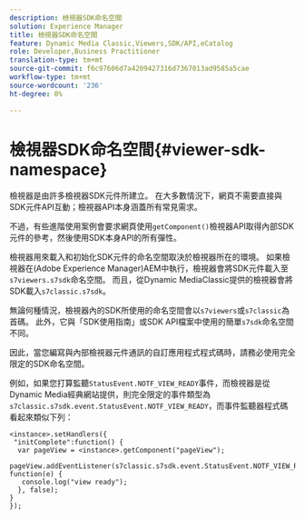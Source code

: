 ```yaml
---
description: 檢視器SDK命名空間
solution: Experience Manager
title: 檢視器SDK命名空間
feature: Dynamic Media Classic,Viewers,SDK/API,eCatalog
role: Developer,Business Practitioner
translation-type: tm+mt
source-git-commit: f6c97606d7a4209427316d7367013ad9585a5cae
workflow-type: tm+mt
source-wordcount: '236'
ht-degree: 0%

---
```



# 檢視器SDK命名空間{#viewer-sdk-namespace}

檢視器是由許多檢視器SDK元件所建立。 在大多數情況下，網頁不需要直接與SDK元件API互動；檢視器API本身涵蓋所有常見需求。

不過，有些進階使用案例會要求網頁使用`getComponent()`檢視器API取得內部SDK元件的參考，然後使用SDK本身API的所有彈性。

檢視器用來載入和初始化SDK元件的命名空間取決於檢視器所在的環境。 如果檢視器在(Adobe Experience Manager)AEM中執行，檢視器會將SDK元件載入至`s7viewers.s7sdk`命名空間。 而且，從Dynamic MediaClassic提供的檢視器會將SDK載入`s7classic.s7sdk`。

無論何種情況，檢視器內的SDK所使用的命名空間會以`s7viewers`或`s7classic`為首碼。 此外，它與「SDK使用指南」或SDK API檔案中使用的簡單`s7sdk`命名空間不同。

因此，當您編寫與內部檢視器元件通訊的自訂應用程式程式碼時，請務必使用完全限定的SDK命名空間。

例如，如果您打算監聽`StatusEvent.NOTF_VIEW_READY`事件，而檢視器是從Dynamic Media經典網站提供，則完全限定的事件類型為`s7classic.s7sdk.event.StatusEvent.NOTF_VIEW_READY`，而事件監聽器程式碼看起來類似下列：

```
<instance>.setHandlers({ 
 "initComplete":function() { 
  var pageView = <instance>.getComponent("pageView"); 
   pageView.addEventListener(s7classic.s7sdk.event.StatusEvent.NOTF_VIEW_READY, function(e) { 
   console.log("view ready"); 
  }, false); 
} 
});
```

